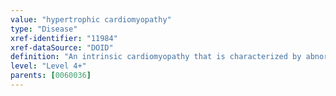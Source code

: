 ```yaml
---
value: "hypertrophic cardiomyopathy"
type: "Disease"
xref-identifier: "11984"
xref-dataSource: "DOID"
definition: "An intrinsic cardiomyopathy that is characterized by abnormal  thickening (hypertrophy) of the heart without any obvious cause.|Xref MGI.OMIM mapping confirmed by DO. [SN]."
level: "Level 4+"
parents: [0060036]
---
```

